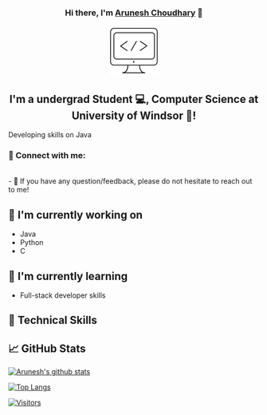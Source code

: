 
<!---
arun-esh/arun-esh is a ✨ special ✨ repository because its `README.md` (this file) appears on your GitHub profile.
You can click the Preview link to take a look at your changes.
--->


<h3 align="center">
Hi there, I'm <a href="https://arun-esh.github.io/" target="_blank" rel="noreferrer">Arunesh Choudhary</a> 👋
</h3>



<p align="center">
  <a href="https://www.yushi.dev/" target="_blank" rel="noreferrer"><img src="https://raw.githubusercontent.com/mediacurrent/icon-library/master/web-and-computer/development.svg" width=100px, height=100px,alt="my banner"></a>
</p>


<h2 align="center">
I'm a undergrad Student 💻, Computer Science  at University of Windsor 🎨!
</h2> 

Developing skills on Java

### 🤝 Connect with me:


</br>
- 💬 If you have any question/feedback, please do not hesitate to reach out to me!

## 🔭 I'm currently working on

- Java
- Python
- C

## 🌱 I'm currently learning

- Full-stack developer skills

## 💼 Technical Skills



## 📈 GitHub Stats 

[![Arunesh's github stats](https://github-readme-stats.vercel.app/api?username=arun-esh)](https://github.com/arun-esh)

[![Top Langs](https://github-readme-stats.vercel.app/api/top-langs/?username=arun-esh&layout=compact)](https://github.com/arun-esh)

[![Visitors](https://visitor-badge.glitch.me/badge?page_id=arun-esh.arun-esh)](https://arun-esh.github.io/)
